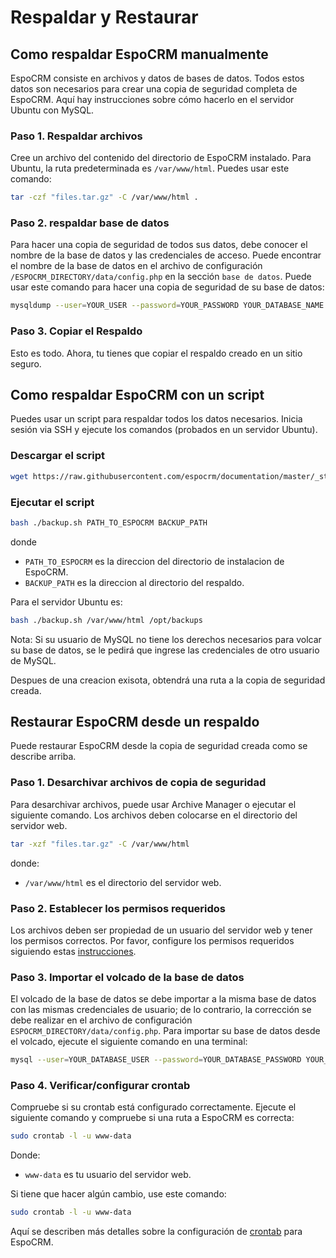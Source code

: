 # Respaldar y Restaurar

## Como respaldar EspoCRM manualmente

EspoCRM consiste en archivos y datos de bases de datos. Todos estos datos son necesarios para crear una copia de seguridad completa de EspoCRM. Aquí hay instrucciones sobre cómo hacerlo en el servidor Ubuntu con MySQL.

### Paso 1. Respaldar archivos

Cree un archivo del contenido del directorio de EspoCRM instalado. Para Ubuntu, la ruta predeterminada es `/var/www/html`. Puedes usar este comando:
```bash
tar -czf "files.tar.gz" -C /var/www/html .
```

### Paso 2. respaldar base de datos

Para hacer una copia de seguridad de todos sus datos, debe conocer el nombre de la base de datos y las credenciales de acceso. Puede encontrar el nombre de la base de datos en el archivo de configuración `/ESPOCRM_DIRECTORY/data/config.php` en la sección `base de datos`. Puede usar este comando para hacer una copia de seguridad de su base de datos:

```bash
mysqldump --user=YOUR_USER --password=YOUR_PASSWORD YOUR_DATABASE_NAME > "db.sql"
```

### Paso 3. Copiar el Respaldo

Esto es todo. Ahora, tu tienes que copiar el respaldo creado en un sitio seguro.


## Como respaldar EspoCRM con un script

Puedes usar un script para respaldar todos los datos necesarios. Inicia sesión via SSH y ejecute los comandos (probados en un servidor Ubuntu).

### Descargar el script

```bash
wget https://raw.githubusercontent.com/espocrm/documentation/master/_static/scripts/backup.sh
```

### Ejecutar el script

```bash
bash ./backup.sh PATH_TO_ESPOCRM BACKUP_PATH
```
donde
 * `PATH_TO_ESPOCRM` es la direccion del directorio de instalacion de EspoCRM.
 * `BACKUP_PATH` es la direccion al directorio del respaldo.

Para el servidor Ubuntu es:

```bash
bash ./backup.sh /var/www/html /opt/backups
```

Nota: Si su usuario de MySQL no tiene los derechos necesarios para volcar su base de datos, se le pedirá que ingrese las credenciales de otro usuario de MySQL.

Despues de una creacion exisota, obtendrá una ruta a la copia de seguridad creada.

## Restaurar EspoCRM desde un respaldo

Puede restaurar EspoCRM desde la copia de seguridad creada como se describe arriba.

### Paso 1. Desarchivar archivos de copia de seguridad

Para desarchivar archivos, puede usar Archive Manager o ejecutar el siguiente comando. Los archivos deben colocarse en el directorio del servidor web.

```bash
tar -xzf "files.tar.gz" -C /var/www/html
```
donde:
 * `/var/www/html` es el directorio del servidor web.

### Paso 2. Establecer los permisos requeridos

Los archivos deben ser propiedad de un usuario del servidor web y tener los permisos correctos. Por favor, configure los permisos requeridos siguiendo estas [instrucciones](server-configuration.md/#user-content-required-permissions-for-unix-based-systems).

### Paso 3. Importar el volcado de la base de datos

El volcado de la base de datos se debe importar a la misma base de datos con las mismas credenciales de usuario; de lo contrario, la corrección se debe realizar en el archivo de configuración `ESPOCRM_DIRECTORY/data/config.php`. Para importar su base de datos desde el volcado, ejecute el siguiente comando en una terminal:
```bash
mysql --user=YOUR_DATABASE_USER --password=YOUR_DATABASE_PASSWORD YOUR_DATABASE_NAME < db.sql
```

### Paso 4. Verificar/configurar crontab

Compruebe si su crontab está configurado correctamente. Ejecute el siguiente comando y compruebe si una ruta a EspoCRM es correcta:

```bash
sudo crontab -l -u www-data
```
Donde:
 * `www-data` es tu usuario del servidor web.

Si tiene que hacer algún cambio, use este comando:

```bash
sudo crontab -l -u www-data
```

Aquí se describen más detalles sobre la configuración de [crontab](server-configuration.md/#user-content-setup-a-crontab) para EspoCRM.
